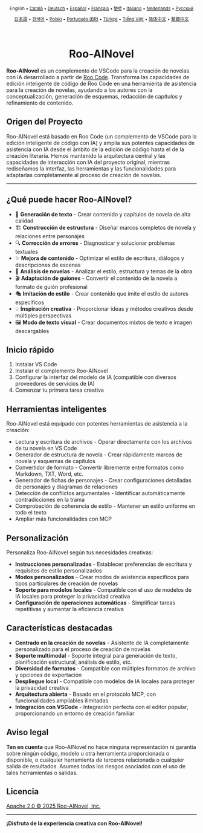 <div align="center">
<sub>

English • [Català](locales/ca/README.md) • [Deutsch](locales/de/README.md) • [Español](locales/es/README.md) • [Français](locales/fr/README.md) • [हिन्दी](locales/hi/README.md) • [Italiano](locales/it/README.md) • [Nederlands](locales/nl/README.md) • [Русский](locales/ru/README.md)

</sub>
<sub>

[日本語](locales/ja/README.md) • [한국어](locales/ko/README.md) • [Polski](locales/pl/README.md) • [Português (BR)](locales/pt-BR/README.md) • [Türkçe](locales/tr/README.md) • [Tiếng Việt](locales/vi/README.md) • [简体中文](locales/zh-CN/README.md) • [繁體中文](locales/zh-TW/README.md)

</sub>
</div>
<br>
<div align="center">
  <h1>Roo-AINovel</h1>
</div>

**Roo-AINovel** es un complemento de VSCode para la creación de novelas con IA desarrollado a partir de [Roo Code](https://github.com/RooCodeInc/Roo-Code). Transforma las capacidades de edición inteligente de código de Roo Code en una herramienta de asistencia para la creación de novelas, ayudando a los autores con la conceptualización, generación de esquemas, redacción de capítulos y refinamiento de contenido.

## Origen del Proyecto

Roo-AINovel está basado en Roo Code (un complemento de VSCode para la edición inteligente de código con IA) y amplía sus potentes capacidades de asistencia con IA desde el ámbito de la edición de código hasta el de la creación literaria. Hemos mantenido la arquitectura central y las capacidades de interacción con IA del proyecto original, mientras rediseñamos la interfaz, las herramientas y las funcionalidades para adaptarlas completamente al proceso de creación de novelas.

---

## ¿Qué puede hacer Roo-AINovel?

- 📝 **Generación de texto** - Crear contenido y capítulos de novela de alta calidad
- 🏗️ **Construcción de estructura** - Diseñar marcos completos de novela y relaciones entre personajes
- 🔍 **Corrección de errores** - Diagnosticar y solucionar problemas textuales
- ✨ **Mejora de contenido** - Optimizar el estilo de escritura, diálogos y descripciones de escenas
- 🔬 **Análisis de novelas** - Analizar el estilo, estructura y temas de la obra
- 🎬 **Adaptación de guiones** - Convertir el contenido de la novela a formato de guión profesional
- 🎭 **Imitación de estilo** - Crear contenido que imite el estilo de autores específicos
- 💡 **Inspiración creativa** - Proporcionar ideas y métodos creativos desde múltiples perspectivas
- 🖼️ **Modo de texto visual** - Crear documentos mixtos de texto e imagen descargables

## Inicio rápido

1. Instalar VS Code
2. Instalar el complemento Roo-AINovel
3. Configurar la interfaz del modelo de IA (compatible con diversos proveedores de servicios de IA)
4. Comenzar tu primera tarea creativa

## Herramientas inteligentes

Roo-AINovel está equipado con potentes herramientas de asistencia a la creación:

- Lectura y escritura de archivos - Operar directamente con los archivos de tu novela en VS Code
- Generador de estructura de novela - Crear rápidamente marcos de novela y esquemas de capítulos
- Convertidor de formato - Convertir libremente entre formatos como Markdown, TXT, Word, etc.
- Generador de fichas de personajes - Crear configuraciones detalladas de personajes y diagramas de relaciones
- Detección de conflictos argumentales - Identificar automáticamente contradicciones en la trama
- Comprobación de coherencia de estilo - Mantener un estilo uniforme en todo el texto
- Ampliar más funcionalidades con MCP

## Personalización

Personaliza Roo-AINovel según tus necesidades creativas:

- **Instrucciones personalizadas** - Establecer preferencias de escritura y requisitos de estilo personalizados
- **Modos personalizados** - Crear modos de asistencia específicos para tipos particulares de creación de novelas
- **Soporte para modelos locales** - Compatible con el uso de modelos de IA locales para proteger la privacidad creativa
- **Configuración de operaciones automáticas** - Simplificar tareas repetitivas y aumentar la eficiencia creativa

## Características destacadas

- **Centrado en la creación de novelas** - Asistente de IA completamente personalizado para el proceso de creación de novelas
- **Soporte multimodal** - Soporte integral para generación de texto, planificación estructural, análisis de estilo, etc.
- **Diversidad de formatos** - Compatible con múltiples formatos de archivo y opciones de exportación
- **Despliegue local** - Compatible con modelos de IA locales para proteger la privacidad creativa
- **Arquitectura abierta** - Basado en el protocolo MCP, con funcionalidades ampliables ilimitadas
- **Integración con VSCode** - Integración perfecta con el editor popular, proporcionando un entorno de creación familiar

## Aviso legal

**Ten en cuenta** que Roo-AINovel no hace ninguna representación ni garantía sobre ningún código, modelo u otra herramienta proporcionada o disponible, o cualquier herramienta de terceros relacionada o cualquier salida de resultados. Asumes todos los riesgos asociados con el uso de tales herramientas o salidas.

## Licencia

[Apache 2.0 © 2025 Roo-AINovel, Inc.](./LICENSE)

---

**¡Disfruta de la experiencia creativa con Roo-AINovel!** 